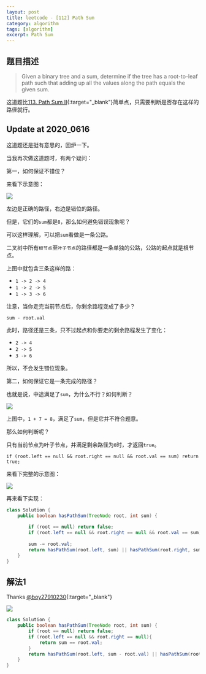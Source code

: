 ```yaml
---
layout: post
title: leetcode - [112] Path Sum
category: algorithm
tags: [algorithm]
excerpt: Path Sum
---
```


## 题目描述  

> Given a binary tree and a sum, determine if the tree has a root-to-leaf path such that adding up all the values along the path equals the given sum.  

这道题比[113. Path Sum II](http://yaoyichen.cn/algorithm/2020/04/07/leetcode-113.html){:target="_blank"}简单点，只需要判断是否存在这样的路径就行。  
## Update at 2020_0616  

这道题还是挺有意思的，回炉一下。  

当我再次做这道题时，有两个疑问：  


第一，如何保证不错位？  

来看下示意图：   

![](https://yyc-images.oss-cn-beijing.aliyuncs.com/leetcode_112_dislocation.png)  

左边是正确的路径，右边是错位的路径。  

但是，它们的`sum`都是`8`，那么如何避免错误现象呢？  

可以这样理解，可以把`sum`看做是一条公路。  

二叉树中所有`根节点`至`叶子节点`的路径都是一条单独的公路，公路的起点就是根节点。  

上图中就包含三条这样的路：  

- `1 -> 2 -> 4`  
- `1 -> 2 -> 5`  
- `1 -> 3 -> 6`  

注意，当你走完当前节点后，你剩余路程变成了多少？    

`sum - root.val`  

此时，路径还是三条，只不过起点和你要走的剩余路程发生了变化：  

- `2 -> 4`  
- `2 -> 5`  
- `3 -> 6`  

所以，不会发生错位现象。  


第二，如何保证它是一条完成的路径？  

也就是说，中途满足了`sum`，为什么不行？如何判断？  

![](https://yyc-images.oss-cn-beijing.aliyuncs.com/leetcode_112_early_finish.png)  

上图中，`1 + 7 = 8`，满足了`sum`，但是它并不符合题意。  

那么如何判断呢？  

只有当前节点为叶子节点，并满足剩余路径为`0`时，才返回`true`。  

`if (root.left == null && root.right == null && root.val == sum) return true;`


来看下完整的示意图：  


![](https://yyc-images.oss-cn-beijing.aliyuncs.com/leetcode_112_pre.png)  

再来看下实现：  

``` java
class Solution {
    public boolean hasPathSum(TreeNode root, int sum) {
        
        if (root == null) return false;
        if (root.left == null && root.right == null && root.val == sum) return true;
        
        sum -= root.val;
        return hasPathSum(root.left, sum) || hasPathSum(root.right, sum);
    }
}
```


## 解法1  

Thanks [@boy27910230](https://leetcode.com/problems/path-sum/discuss/36378/AcceptedMy-recursive-solution-in-Java){:target="_blank"}  

![](https://yyc-images.oss-cn-beijing.aliyuncs.com/leetcode_112.png)  

``` java
class Solution {
    public boolean hasPathSum(TreeNode root, int sum) {
        if (root == null) return false;
        if (root.left == null && root.right == null){
            return sum == root.val;
        }
        return hasPathSum(root.left, sum - root.val) || hasPathSum(root.right, sum - root.val);
    }
}
```
